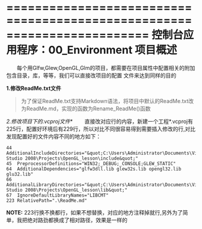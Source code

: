 ﻿========================================================================
    控制台应用程序：00_Environment 项目概述
========================================================================
&emsp;&emsp;每个用Glfw,Glew,OpenGL,Glm的项目，都需要在项目属性中配置相关的附加包含目录，库，等等，我们可以直接改项目的配置
文件来达到同样的目的

**1.修改ReadMe.txt文件**
> 为了保证ReadMe.txt支持Markdown语法，将项目中默认的ReadMe.txt改为ReadMe.md，实现的函数为Rename_ReadMe()函数

**2.修改项目下的*.vcproj文件**
&emsp;&emsp;直接改对应行的内容，新建一个工程*.vcproj有225行，配置好环境后有229行，所以对比不同很容易得到需要插入修改的行,对比发现配置好的文件内容不同的地方如下：
> 
    44	AdditionalIncludeDirectories="&quot;C:\Users\Administrator\Documents\Visual Studio 2008\Projects\OpenGL_lesson\include&quot;"
    45	PreprocessorDefinitions="WIN32;_DEBUG;_CONSOLE;GLEW_STATIC"
    64	AdditionalDependencies="glfw3dll.lib glew32s.lib opengl32.lib glu32.lib"
    66	AdditionalLibraryDirectories="&quot;C:\Users\Administrator\Documents\Visual Studio 2008\Projects\OpenGL_lesson\lib&quot;"
    67	IgnoreDefaultLibraryNames="LIBCMT"
    223 RelativePath=".\ReadMe.md"

**NOTE:** 223行换不换都行，如果不想替换，对应的地方注释掉就行,另外为了简单，我把绝对路劲都换成了相对路径，效果是一样的
